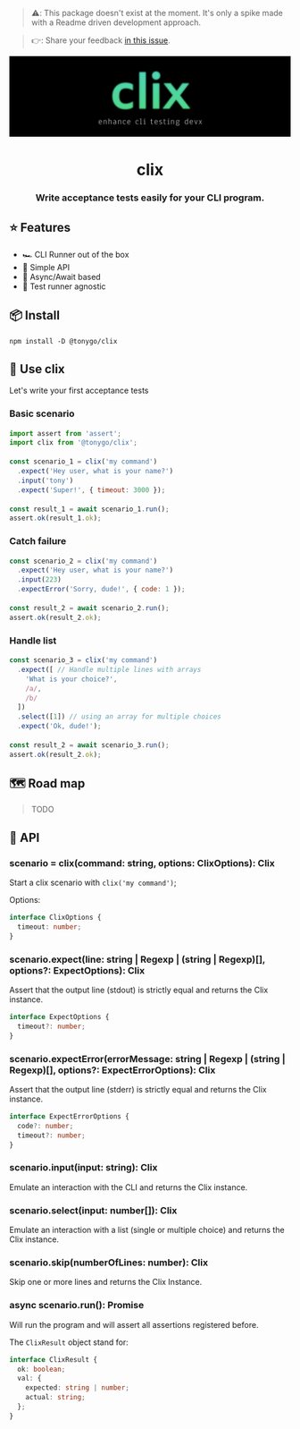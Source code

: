 > ⚠️: This package doesn't exist at the moment. It's only a spike made with a Readme driven development approach.

> 👉: Share your feedback [in this issue](https://github.com/tony-go/clix/issues/1).

<p align="center"><img src="./logo.png" alt="clix logo"/></p>
<h1 align="center">clix</h1>
<h3 align="center">Write acceptance tests easily for your CLI program.</h3>

## ⭐️ Features

- 🏎 CLI Runner out of the box
- 🌈 Simple API 
- 🔄 Async/Await based
- 🌝 Test runner agnostic

## 📦 Install

```
npm install -D @tonygo/clix
```

## 🧰 Use clix

Let's write your first acceptance tests

### Basic scenario
```js
import assert from 'assert';
import clix from '@tonygo/clix';

const scenario_1 = clix('my command')
  .expect('Hey user, what is your name?')
  .input('tony')
  .expect('Super!', { timeout: 3000 });

const result_1 = await scenario_1.run();
assert.ok(result_1.ok);
```

### Catch failure
```js
const scenario_2 = clix('my command')
  .expect('Hey user, what is your name?')
  .input(223)
  .expectError('Sorry, dude!', { code: 1 });

const result_2 = await scenario_2.run();
assert.ok(result_2.ok);
```

### Handle list
```js
const scenario_3 = clix('my command')
  .expect([ // Handle multiple lines with arrays
    'What is your choice?',
    /a/,
    /b/
  ])
  .select([1]) // using an array for multiple choices
  .expect('Ok, dude!');

const result_2 = await scenario_3.run();
assert.ok(result_2.ok);
```

## 🗺 Road map

> TODO

## 📖 API

### **scenario = clix(command: string, options: ClixOptions): Clix**

Start a clix scenario with `clix('my command')`;

Options:
```ts
interface ClixOptions {
  timeout: number;
}
```

### **scenario.expect(line: string | Regexp | (string | Regexp)[], options?: ExpectOptions): Clix**

Assert that the output line (stdout) is strictly equal and returns the Clix instance.

```ts
interface ExpectOptions {
  timeout?: number;
}
```

### **scenario.expectError(errorMessage: string | Regexp | (string | Regexp)[], options?: ExpectErrorOptions): Clix**

Assert that the output line (stderr) is strictly equal and returns the Clix instance.

```ts
interface ExpectErrorOptions {
  code?: number;
  timeout?: number;
}
```

### **scenario.input(input: string): Clix**

Emulate an interaction with the CLI and returns the Clix instance.

### **scenario.select(input: number[]): Clix**

Emulate an interaction with a list (single or multiple choice) and returns the Clix instance.

### **scenario.skip(numberOfLines: number): Clix**

Skip one or more lines and returns the Clix Instance.

### **async scenario.run(): Promise<ClixResult>**

Will run the program and will assert all assertions registered before.

The `ClixResult` object stand for:

```ts
interface ClixResult {
  ok: boolean;
  val: {
    expected: string | number;
    actual: string;
  };
}
```


